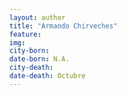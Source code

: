 ```yaml
---
layout: author
title: "Armando Chirveches"
feature: 
img:
city-born: 
date-born: N.A.
city-death: 
date-death: Octubre
---
```

